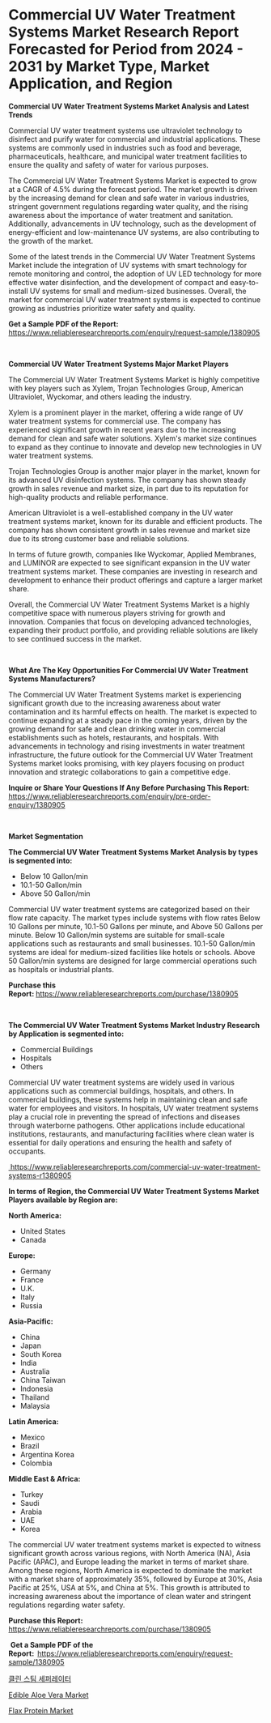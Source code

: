 <p><h1>Commercial UV Water Treatment Systems Market Research Report Forecasted for Period from 2024 -  2031 by Market Type, Market Application, and Region</h1></p><p><strong>Commercial UV Water Treatment Systems Market Analysis and Latest Trends</strong></p>
<p><p>Commercial UV water treatment systems use ultraviolet technology to disinfect and purify water for commercial and industrial applications. These systems are commonly used in industries such as food and beverage, pharmaceuticals, healthcare, and municipal water treatment facilities to ensure the quality and safety of water for various purposes.</p><p>The Commercial UV Water Treatment Systems Market is expected to grow at a CAGR of 4.5% during the forecast period. The market growth is driven by the increasing demand for clean and safe water in various industries, stringent government regulations regarding water quality, and the rising awareness about the importance of water treatment and sanitation. Additionally, advancements in UV technology, such as the development of energy-efficient and low-maintenance UV systems, are also contributing to the growth of the market.</p><p>Some of the latest trends in the Commercial UV Water Treatment Systems Market include the integration of UV systems with smart technology for remote monitoring and control, the adoption of UV LED technology for more effective water disinfection, and the development of compact and easy-to-install UV systems for small and medium-sized businesses. Overall, the market for commercial UV water treatment systems is expected to continue growing as industries prioritize water safety and quality.</p></p>
<p><strong>Get a Sample PDF of the Report:&nbsp;</strong> <a href="https://www.reliableresearchreports.com/enquiry/request-sample/1380905">https://www.reliableresearchreports.com/enquiry/request-sample/1380905</a></p>
<p>&nbsp;</p>
<p><strong>Commercial UV Water Treatment Systems Major Market Players</strong></p>
<p><p>The Commercial UV Water Treatment Systems Market is highly competitive with key players such as Xylem, Trojan Technologies Group, American Ultraviolet, Wyckomar, and others leading the industry. </p><p>Xylem is a prominent player in the market, offering a wide range of UV water treatment systems for commercial use. The company has experienced significant growth in recent years due to the increasing demand for clean and safe water solutions. Xylem's market size continues to expand as they continue to innovate and develop new technologies in UV water treatment systems.</p><p>Trojan Technologies Group is another major player in the market, known for its advanced UV disinfection systems. The company has shown steady growth in sales revenue and market size, in part due to its reputation for high-quality products and reliable performance.</p><p>American Ultraviolet is a well-established company in the UV water treatment systems market, known for its durable and efficient products. The company has shown consistent growth in sales revenue and market size due to its strong customer base and reliable solutions.</p><p>In terms of future growth, companies like Wyckomar, Applied Membranes, and LUMINOR are expected to see significant expansion in the UV water treatment systems market. These companies are investing in research and development to enhance their product offerings and capture a larger market share.</p><p>Overall, the Commercial UV Water Treatment Systems Market is a highly competitive space with numerous players striving for growth and innovation. Companies that focus on developing advanced technologies, expanding their product portfolio, and providing reliable solutions are likely to see continued success in the market.</p></p>
<p>&nbsp;</p>
<p><strong>What Are The Key Opportunities For Commercial UV Water Treatment Systems Manufacturers?</strong></p>
<p><p>The Commercial UV Water Treatment Systems market is experiencing significant growth due to the increasing awareness about water contamination and its harmful effects on health. The market is expected to continue expanding at a steady pace in the coming years, driven by the growing demand for safe and clean drinking water in commercial establishments such as hotels, restaurants, and hospitals. With advancements in technology and rising investments in water treatment infrastructure, the future outlook for the Commercial UV Water Treatment Systems market looks promising, with key players focusing on product innovation and strategic collaborations to gain a competitive edge.</p></p>
<p><strong>Inquire or Share Your Questions If Any Before Purchasing This Report:</strong> <a href="https://www.reliableresearchreports.com/enquiry/pre-order-enquiry/1380905">https://www.reliableresearchreports.com/enquiry/pre-order-enquiry/1380905</a></p>
<p>&nbsp;</p>
<p><strong>Market Segmentation</strong></p>
<p><strong>The Commercial UV Water Treatment Systems Market Analysis by types is segmented into:</strong></p>
<p><ul><li>Below 10 Gallon/min</li><li>10.1-50 Gallon/min</li><li>Above 50 Gallon/min</li></ul></p>
<p><p>Commercial UV water treatment systems are categorized based on their flow rate capacity. The market types include systems with flow rates Below 10 Gallons per minute, 10.1-50 Gallons per minute, and Above 50 Gallons per minute. Below 10 Gallon/min systems are suitable for small-scale applications such as restaurants and small businesses. 10.1-50 Gallon/min systems are ideal for medium-sized facilities like hotels or schools. Above 50 Gallon/min systems are designed for large commercial operations such as hospitals or industrial plants.</p></p>
<p><strong>Purchase this Report:&nbsp;</strong><a href="https://www.reliableresearchreports.com/purchase/1380905">https://www.reliableresearchreports.com/purchase/1380905</a></p>
<p>&nbsp;</p>
<p><strong>The Commercial UV Water Treatment Systems Market Industry Research by Application is segmented into:</strong></p>
<p><ul><li>Commercial Buildings</li><li>Hospitals</li><li>Others</li></ul></p>
<p><p>Commercial UV water treatment systems are widely used in various applications such as commercial buildings, hospitals, and others. In commercial buildings, these systems help in maintaining clean and safe water for employees and visitors. In hospitals, UV water treatment systems play a crucial role in preventing the spread of infections and diseases through waterborne pathogens. Other applications include educational institutions, restaurants, and manufacturing facilities where clean water is essential for daily operations and ensuring the health and safety of occupants.</p></p>
<p><a href="https://www.reliableresearchreports.com/commercial-uv-water-treatment-systems-r1380905">&nbsp;https://www.reliableresearchreports.com/commercial-uv-water-treatment-systems-r1380905</a></p>
<p><strong>In terms of Region, the Commercial UV Water Treatment Systems Market Players available by Region are:</strong></p>
<p>
    <p> <strong> North America: </strong>
        <ul>
            <li>United States</li>
            <li>Canada</li>
        </ul>
        </p> 
    <p> <strong> Europe: </strong>
        <ul>
            <li>Germany</li>
            <li>France</li>
            <li>U.K.</li>
            <li>Italy</li>
            <li>Russia</li>
        </ul>
        </p> 
    <p> <strong> Asia-Pacific: </strong>
        <ul>
            <li>China</li>
            <li>Japan</li>
            <li>South Korea</li>
            <li>India</li>
            <li>Australia</li>
            <li>China Taiwan</li>
            <li>Indonesia</li>
            <li>Thailand</li>
            <li>Malaysia</li>
        </ul>
        </p> 
    <p> <strong> Latin America: </strong>
        <ul>
            <li>Mexico</li>
            <li>Brazil</li>
            <li>Argentina Korea</li>
            <li>Colombia</li>
        </ul>
        </p> 
    <p> <strong> Middle East & Africa: </strong>
        <ul>
            <li>Turkey</li>
            <li>Saudi</li>
            <li>Arabia</li>
            <li>UAE</li>
            <li>Korea</li>
        </ul>
    </p>
    </p>
<p><p>The commercial UV water treatment systems market is expected to witness significant growth across various regions, with North America (NA), Asia Pacific (APAC), and Europe leading the market in terms of market share. Among these regions, North America is expected to dominate the market with a market share of approximately 35%, followed by Europe at 30%, Asia Pacific at 25%, USA at 5%, and China at 5%. This growth is attributed to increasing awareness about the importance of clean water and stringent regulations regarding water safety.</p></p>
<p><strong>Purchase this Report: </strong><a href="https://www.reliableresearchreports.com/purchase/1380905">https://www.reliableresearchreports.com/purchase/1380905</a></p>
<p>&nbsp;<strong>Get a Sample PDF of the Report:&nbsp;&nbsp;</strong><a href="https://www.reliableresearchreports.com/enquiry/request-sample/1380905">https://www.reliableresearchreports.com/enquiry/request-sample/1380905</a></p>
<p><strong></strong></p>
<p><p><a href="https://github.com/vsoq0zknh59/Market-Research-Report-List-2/blob/main/6884204164424.md">클린 스팀 세퍼레이터</a></p><p><a href="https://github.com/BryceTownsendr/Market-Research-Report-List-5/blob/main/edible-aloe-vera-market.md">Edible Aloe Vera Market</a></p><p><a href="https://github.com/caicuccucga/Market-Research-Report-List-1/blob/main/flax-protein-market.md">Flax Protein Market</a></p></p>